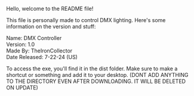 Hello, welcome to the README file!

This file is personally made to control DMX lighting. Here's some information on the version and stuff:

Name: DMX Controller    
Version: 1.0    
Made By: TheIronCollector    
Date Released: 7-22-24 (US)    


To access the exe, you'll find it in the dist folder. Make sure to make a shortcut or something and add it to your desktop.
(DONT ADD ANYTHING TO THE DIRECTORY EVEN AFTER DOWNLOADING. IT WILL BE DELETED ON UPDATE)

